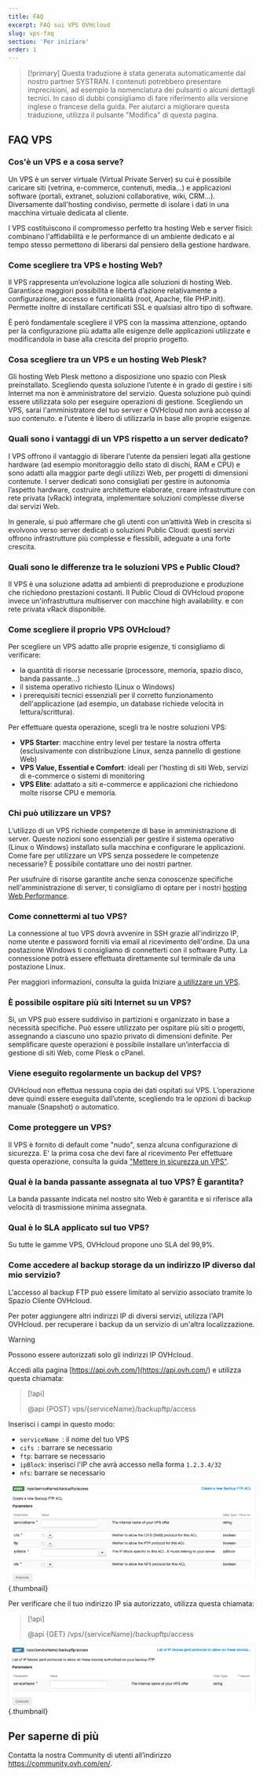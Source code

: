 ```yaml
---
title: FAQ
excerpt: FAQ sui VPS OVHcloud
slug: vps-faq
section: 'Per iniziare'
order: 1
---
```


> [!primary]
> Questa traduzione è stata generata automaticamente dal nostro partner SYSTRAN. I contenuti potrebbero presentare imprecisioni, ad esempio la nomenclatura dei pulsanti o alcuni dettagli tecnici. In caso di dubbi consigliamo di fare riferimento alla versione inglese o francese della guida. Per aiutarci a migliorare questa traduzione, utilizza il pulsante "Modifica" di questa pagina.
>

## FAQ VPS

### Cos'è un VPS e a cosa serve?

Un VPS è un server virtuale (Virtual Private Server) su cui è possibile caricare siti (vetrina, e-commerce, contenuti, media...) e applicazioni software (portali, extranet, soluzioni collaborative, wiki, CRM...). Diversamente dall'hosting condiviso, permette di isolare i dati in una macchina virtuale dedicata al cliente. 

I VPS costituiscono il compromesso perfetto tra hosting Web e server fisici: combinano l'affidabilità e le performance di un ambiente dedicato e al tempo stesso permettono di liberarsi dal pensiero della gestione hardware.

### Come scegliere tra VPS e hosting Web?

Il VPS rappresenta un’evoluzione logica alle soluzioni di hosting Web. Garantisce maggiori possibilità e libertà d’azione relativamente a configurazione, accesso e funzionalità (root, Apache, file PHP.init). Permette inoltre di installare certificati SSL e qualsiasi altro tipo di software.

È però fondamentale scegliere il VPS con la massima attenzione, optando per la configurazione più adatta alle esigenze delle applicazioni utilizzate e modificandola in base alla crescita del proprio progetto.

### Cosa scegliere tra un VPS e un hosting Web Plesk?

Gli hosting Web Plesk mettono a disposizione uno spazio con Plesk preinstallato. Scegliendo questa soluzione l’utente è in grado di gestire i siti Internet ma non è amministratore del servizio. Questa soluzione può quindi essere utilizzata solo per eseguire operazioni di gestione.
Scegliendo un VPS, sarai l'amministratore del tuo server e OVHcloud non avrà accesso al suo contenuto. e l’utente è libero di utilizzarla in base alle proprie esigenze.

### Quali sono i vantaggi di un VPS rispetto a un server dedicato?

I VPS offrono il vantaggio di liberare l’utente da pensieri legati alla gestione hardware (ad esempio monitoraggio dello stato di dischi, RAM e CPU) e sono adatti alla maggior parte degli utilizzi Web, per progetti di dimensioni contenute.
I server dedicati sono consigliati per gestire in autonomia l’aspetto hardware, costruire architetture elaborate, creare infrastrutture con rete privata (vRack) integrata, implementare soluzioni complesse diverse dai servizi Web.

In generale, si può affermare che gli utenti con un’attività Web in crescita si evolvono verso server dedicati o soluzioni Public Cloud: questi servizi offrono infrastrutture più complesse e flessibili, adeguate a una forte crescita.

### Quali sono le differenze tra le soluzioni VPS e Public Cloud?

Il VPS è una soluzione adatta ad ambienti di preproduzione e produzione che richiedono prestazioni costanti. 
Il Public Cloud di OVHcloud propone invece un'infrastruttura multiserver con macchine high availability. e con rete privata vRack disponibile.

### Come scegliere il proprio VPS OVHcloud?

Per scegliere un VPS adatto alle proprie esigenze, ti consigliamo di verificare:

- la quantità di risorse necessarie (processore, memoria, spazio disco, banda passante...)
- il sistema operativo richiesto (Linux o Windows)
- i prerequisiti tecnici essenziali per il corretto funzionamento dell'applicazione (ad esempio, un database richiede velocità in lettura/scrittura).

Per effettuare questa operazione, scegli tra le nostre soluzioni VPS:

- **VPS Starter**: macchine entry level per testare la nostra offerta (esclusivamente con distribuzione Linux, senza pannello di gestione Web)
- **VPS Value, Essential e Comfort**: ideali per l'hosting di siti Web, servizi di e-commerce o sistemi di monitoring
- **VPS Elite**: adattato a siti e-commerce e applicazioni che richiedono molte risorse CPU e memoria.


### Chi può utilizzare un VPS?

L’utilizzo di un VPS richiede competenze di base in amministrazione di server. Queste nozioni sono essenziali per gestire il sistema operativo (Linux o Windows) installato sulla macchina e configurare le applicazioni. Come fare per utilizzare un VPS senza possedere le competenze necessarie? È possibile contattare uno dei nostri partner. 

Per usufruire di risorse garantite anche senza conoscenze specifiche nell'amministrazione di server, ti consigliamo di optare per i nostri [hosting Web Performance](https://www.ovhcloud.com/it/web-hosting/performance-offer/).

### Come connettermi al tuo VPS?

La connessione al tuo VPS dovrà avvenire in SSH grazie all'indirizzo IP, nome utente e password forniti via email al ricevimento dell'ordine.
Da una postazione Windows ti consigliamo di connetterti con il software Putty. La connessione potrà essere effettuata direttamente sul terminale da una postazione Linux.

Per maggiori informazioni, consulta la guida Iniziare [a utilizzare un VPS](../iniziare-a-utilizzare-vps/).

### È possibile ospitare più siti Internet su un VPS?

Sì, un VPS può essere suddiviso in partizioni e organizzato in base a necessità specifiche. Può essere utilizzato per ospitare più siti o progetti, assegnando a ciascuno uno spazio privato di dimensioni definite. Per semplificare queste operazioni è possibile installare un’interfaccia di gestione di siti Web, come Plesk o cPanel.

### Viene eseguito regolarmente un backup del VPS?

OVHcloud non effettua nessuna copia dei dati ospitati sui VPS. L’operazione deve quindi essere eseguita dall’utente,
scegliendo tra le opzioni di backup manuale (Snapshot) o automatico.

### Come proteggere un VPS?

Il VPS è fornito di default come "nudo", senza alcuna configurazione di sicurezza. E' la prima cosa che devi fare al ricevimento
Per effettuare questa operazione, consulta la guida ["Mettere in sicurezza un VPS"](../consigli-sicurezza-vps/).

### Qual è la banda passante assegnata al tuo VPS? È garantita?

La banda passante indicata nel nostro sito Web è garantita e si riferisce alla velocità di trasmissione minima assegnata.

### Qual è lo SLA applicato sul tuo VPS?

Su tutte le gamme VPS, OVHcloud propone uno SLA del 99,9%.

### Come accedere al backup storage da un indirizzo IP diverso dal mio servizio? <a name="backupstorage"></a>

L'accesso al backup FTP può essere limitato al servizio associato tramite lo Spazio Cliente OVHcloud.

Per poter aggiungere altri indirizzi IP di diversi servizi, utilizza l'API OVHcloud.
per recuperare i backup da un servizio di un'altra localizzazione.

> [!warning]
> Possono essere autorizzati solo gli indirizzi IP OVHcloud.
>

Accedi alla pagina [https://api.ovh.com/](https://api.ovh.com/) e utilizza questa chiamata:

> [!api]
>
> @api {POST} vps/{serviceName}/backupftp/access
>

Inserisci i campi in questo modo:

- `serviceName `: il nome del tuo VPS
- `cifs `: barrare se necessario
- `ftp`: barrare se necessario
- `ipBlock`: inserisci l'IP che avrà accesso nella forma `1.2.3.4/32`
- `nfs`: barrare se necessario

![post api](images/post-api.png){.thumbnail}

Per verificare che il tuo indirizzo IP sia autorizzato, utilizza questa chiamata:

> [!api]
>
> @api {GET} /vps/{serviceName}/backupftp/access
>

![get api](images/get-api.png){.thumbnail}

## Per saperne di più

Contatta la nostra Community di utenti all’indirizzo <https://community.ovh.com/en/>.
